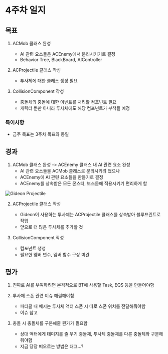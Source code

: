 # 4주차 일지

## 목표

1. ACMob 클래스 완성
    - AI 관련 요소들은 ACEnemy에서 분리시키기로 결정
    - Behavior Tree, BlackBoard, AIController
  
2. ACProjectile 클래스 작성
    - 투사체에 대한 클래스 생성 필요
  
3. CollisionComponent 작성
    - 충돌체의 충돌에 대한 이벤트를 처리할 컴포넌트 필요
    - 캐릭터 뿐만 아니라 투사체에도 해당 컴포넌트가 부착될 예정
  
### 특이사항

- 금주 목표는 3주차 목표와 동일

## 경과

1. ACMob 클래스 완성 -> ACEnemy 클래스 내 AI 관련 요소 완성
     - AI 관련 요소들을 ACMob 클래스로 분리시키려 했으나
     - ACEnemy에 AI 관련 요소들을 만들기로 결정
     - ACEnemy를 상속받은 모든 몬스터, 보스몹에 적용시키기 편리하게 함

![Gideon Projectile](https://github.com/user-attachments/assets/cf756f3d-065f-4425-bd2e-7578980c0dc8)

2. ACProjectile 클래스 작성
     - Gideon이 사용하는 투사체는 ACProjectile 클래스를 상속받아 블루프린트로 작업
     - 앞으로 더 많은 투사체를 추가할 것

3. CollisionComponent 작성
     - 컴포넌트 생성
     - 필요한 멤버 변수, 멤버 함수 구상 미완
  
## 평가

1. 진짜로 AI를 부여하려면 본격적으로 BT에 사용할 Task, EQS 등을 만들어야함
   
2. 투사체 스폰 관련 이슈 해결해야함
      - 파티클 내 메시는 투사체 액터 스폰 시 따로 스폰 위치를 전달해줘야함
      - 이슈 참고
        
3. 충돌 시 충돌체를 구분해줄 뭔가가 필요함
      - 상대 액터에게 데미지를 줄 무기 충돌체, 투사체 충돌체를 다른 충돌체와 구분해줘야함
      - 지금 당장 떠오르는 방법은 태그...?
